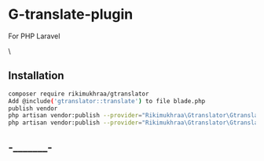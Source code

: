 
# G-translate-plugin

For PHP
Laravel

\
## Installation



```bash
composer require rikimukhraa/gtranslator
Add @include('gtranslator::translate') to file blade.php
publish vendor
php artisan vendor:publish --provider="Rikimukhraa\Gtranslator\GtranslatorServiceProvider" --tag=config
php artisan vendor:publish --provider="Rikimukhraa\Gtranslator\GtranslatorServiceProvider" --tag=public

```

## -_______-
    
